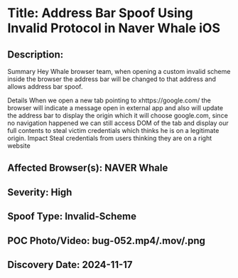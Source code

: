 # Title: Address Bar Spoof Using Invalid Protocol in Naver Whale iOS

## Description: 
Summary
Hey Whale browser team, when opening a custom invalid scheme inside the browser the address bar will be changed to that address and allows address bar spoof.

Details
When we open a new tab pointing to xhttps://google.com/ the browser will indicate a message open in external app and also will update the address bar to display the origin which it will choose google.com, since no navigation happened we can still access DOM of the tab and display our full contents to steal victim credentials which thinks he is on a legitimate origin.
Impact
Steal credentials from users thinking they are on a right website

## Affected Browser(s): NAVER Whale

## Severity: High

## Spoof Type: Invalid-Scheme

## POC Photo/Video: bug-052.mp4/.mov/.png

## Discovery Date: 2024-11-17

